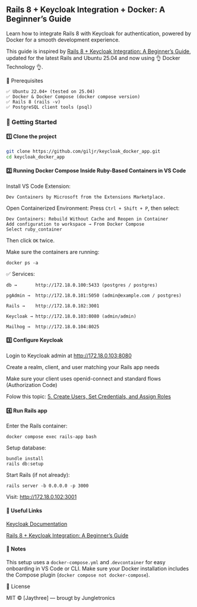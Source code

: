 ## Rails 8 + Keycloak Integration + Docker: A Beginner’s Guide

Learn how to integrate Rails 8 with Keycloak for authentication, powered by Docker for a smooth development experience.

This guide is inspired by [Rails 8 + Keycloak Integration: A Beginner’s Guide](https://medium.com/jungletronics/rails-8-keycloak-integration-a-beginners-guide-e3b11dcaf560), updated for the latest Rails and Ubuntu 25.04 and now using 👌 Docker Technology 👌. 

🧰 Prerequisites
```
✅ Ubuntu 22.04+ (tested on 25.04)
✅ Docker & Docker Compose (docker compose version)
✅ Rails 8 (rails -v)
✅ PostgreSQL client tools (psql)
```
### 🚀 Getting Started
#### 1️⃣ Clone the project
```bash
git clone https://github.com/giljr/keycloak_docker_app.git
cd keycloak_docker_app
```
#### 2️⃣ Running Docker Compose Inside Ruby-Based Containers in VS Code

Install VS Code Extension:
```
Dev Containers by Microsoft from the Extensions Marketplace.
```
Open Containerized Environment: Press `Ctrl + Shift + P`, then select:
```
Dev Containers: Rebuild Without Cache and Reopen in Container
Add configuration to workspace → From Docker Compose
Select ruby_container
```
Then click `OK` twice.

Make sure the containers are running:
```
docker ps -a
```
✅ Services:
    
    db →       http://172.18.0.100:5433 (postgres / postgres)

    pgAdmin →  http://172.18.0.101:5050 (admin@example.com / postgres)

    Rails →    http://172.18.0.102:3001

    Keycloak → http://172.18.0.103:8080 (admin/admin)

    Mailhog →  http://172.18.0.104:8025

    

#### 3️⃣ Configure Keycloak

Login to Keycloak admin at http://172.18.0.103:8080

Create a realm, client, and user matching your Rails app needs

Make sure your client uses openid-connect and standard flows (Authorization Code)

Folow this topic: [5. Create Users, Set Credentials, and Assign Roles](https://medium.com/jungletronics/rails-8-keycloak-integration-a-beginners-guide-e3b11dcaf560#4b44)


#### 4️⃣ Run Rails app

Enter the Rails container:

    docker compose exec rails-app bash

Setup database:

    bundle install
    rails db:setup

Start Rails (if not already):

    rails server -b 0.0.0.0 -p 3000

Visit: http://172.18.0.102:3001

#### 🔗 Useful Links

[Keycloak Documentation](https://www.keycloak.org/)

[Rails 8 + Keycloak Integration: A Beginner’s Guide](https://medium.com/jungletronics/rails-8-keycloak-integration-a-beginners-guide-e3b11dcaf560)

#### 📝 Notes

This setup uses a `docker-compose.yml` and .`devcontainer` for easy onboarding in VS Code or CLI.
Make sure your Docker installation includes the Compose plugin (`docker compose not docker-compose`).

📄 License

MIT © [Jaythree] — brougt by Jungletronics